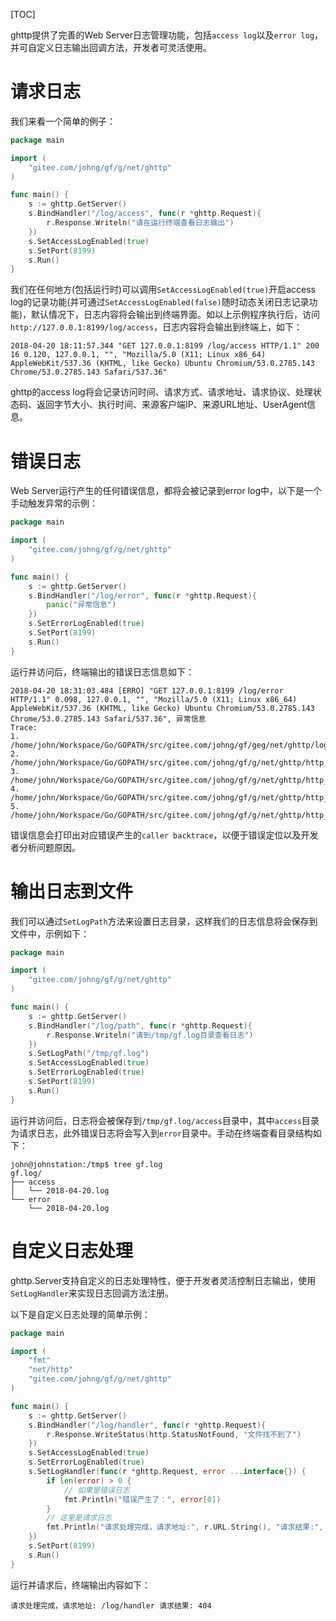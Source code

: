 
[TOC]

ghttp提供了完善的Web Server日志管理功能，包括```access log```以及```error log```，并可自定义日志输出回调方法，开发者可灵活使用。

# 请求日志

我们来看一个简单的例子：
```go
package main

import (
    "gitee.com/johng/gf/g/net/ghttp"
)

func main() {
    s := ghttp.GetServer()
    s.BindHandler("/log/access", func(r *ghttp.Request){
        r.Response.Writeln("请在运行终端查看日志输出")
    })
    s.SetAccessLogEnabled(true)
    s.SetPort(8199)
    s.Run()
}
```

我们在任何地方(包括运行时)可以调用```SetAccessLogEnabled(true)```开启access log的记录功能(并可通过```SetAccessLogEnabled(false)```随时动态关闭日志记录功能)，默认情况下，日志内容将会输出到终端界面。如以上示例程序执行后，访问```http://127.0.0.1:8199/log/access```，日志内容将会输出到终端上，如下：
```shell
2018-04-20 18:11:57.344 "GET 127.0.0.1:8199 /log/access HTTP/1.1" 200 16 0.120, 127.0.0.1, "", "Mozilla/5.0 (X11; Linux x86_64) AppleWebKit/537.36 (KHTML, like Gecko) Ubuntu Chromium/53.0.2785.143 Chrome/53.0.2785.143 Safari/537.36"
```
ghttp的access log将会记录访问时间、请求方式、请求地址、请求协议、处理状态码、返回字节大小、执行时间、来源客户端IP、来源URL地址、UserAgent信息。

# 错误日志

Web Server运行产生的任何错误信息，都将会被记录到error log中，以下是一个手动触发异常的示例：

```go
package main

import (
    "gitee.com/johng/gf/g/net/ghttp"
)

func main() {
    s := ghttp.GetServer()
    s.BindHandler("/log/error", func(r *ghttp.Request){
        panic("异常信息")
    })
    s.SetErrorLogEnabled(true)
    s.SetPort(8199)
    s.Run()
}
```

运行并访问后，终端输出的错误日志信息如下：
```shell
2018-04-20 18:31:03.484 [ERRO] "GET 127.0.0.1:8199 /log/error HTTP/1.1" 0.098, 127.0.0.1, "", "Mozilla/5.0 (X11; Linux x86_64) AppleWebKit/537.36 (KHTML, like Gecko) Ubuntu Chromium/53.0.2785.143 Chrome/53.0.2785.143 Safari/537.36", 异常信息
Trace:
1. /home/john/Workspace/Go/GOPATH/src/gitee.com/johng/gf/geg/net/ghttp/log.go:10
2. /home/john/Workspace/Go/GOPATH/src/gitee.com/johng/gf/g/net/ghttp/http_server_handler.go:83
3. /home/john/Workspace/Go/GOPATH/src/gitee.com/johng/gf/g/net/ghttp/http_server_handler.go:52
4. /home/john/Workspace/Go/GOPATH/src/gitee.com/johng/gf/g/net/ghttp/http_server_handler.go:25
5. /home/john/Workspace/Go/GOPATH/src/gitee.com/johng/gf/g/net/ghttp/http_server.go:137
```
错误信息会打印出对应错误产生的```caller backtrace```，以便于错误定位以及开发者分析问题原因。


# 输出日志到文件

我们可以通过```SetLogPath```方法来设置日志目录，这样我们的日志信息将会保存到文件中，示例如下：

```go
package main

import (
    "gitee.com/johng/gf/g/net/ghttp"
)

func main() {
    s := ghttp.GetServer()
    s.BindHandler("/log/path", func(r *ghttp.Request){
        r.Response.Writeln("请到/tmp/gf.log目录查看日志")
    })
    s.SetLogPath("/tmp/gf.log")
    s.SetAccessLogEnabled(true)
    s.SetErrorLogEnabled(true)
    s.SetPort(8199)
    s.Run()
}
```
运行并访问后，日志将会被保存到```/tmp/gf.log/access```目录中，其中```access```目录为请求日志，此外错误日志将会写入到```error```目录中。手动在终端查看目录结构如下：
```shell
john@johnstation:/tmp$ tree gf.log
gf.log/
├── access
│   └── 2018-04-20.log
└── error
    └── 2018-04-20.log
```




# 自定义日志处理

ghttp.Server支持自定义的日志处理特性，便于开发者灵活控制日志输出，使用```SetLogHandler```来实现日志回调方法注册。

以下是自定义日志处理的简单示例：
```go
package main

import (
    "fmt"
    "net/http"
    "gitee.com/johng/gf/g/net/ghttp"
)

func main() {
    s := ghttp.GetServer()
    s.BindHandler("/log/handler", func(r *ghttp.Request){
        r.Response.WriteStatus(http.StatusNotFound, "文件找不到了")
    })
    s.SetAccessLogEnabled(true)
    s.SetErrorLogEnabled(true)
    s.SetLogHandler(func(r *ghttp.Request, error ...interface{}) {
        if len(error) > 0 {
            // 如果是错误日志
            fmt.Println("错误产生了：", error[0])
        }
        // 这里是请求日志
        fmt.Println("请求处理完成，请求地址:", r.URL.String(), "请求结果:", r.Response.Status)
    })
    s.SetPort(8199)
    s.Run()
}
```

运行并请求后，终端输出内容如下：
```shell
请求处理完成，请求地址: /log/handler 请求结果: 404
```